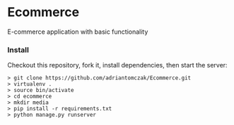 # Ecommerce
E-commerce application with basic functionality

### Install
Checkout this repository, fork it, install dependencies, then start the server:
```
> git clone https://github.com/adriantomczak/Ecommerce.git
> virtualenv .
> source bin/activate
> cd ecommerce
> mkdir media
> pip install -r requirements.txt
> python manage.py runserver
```